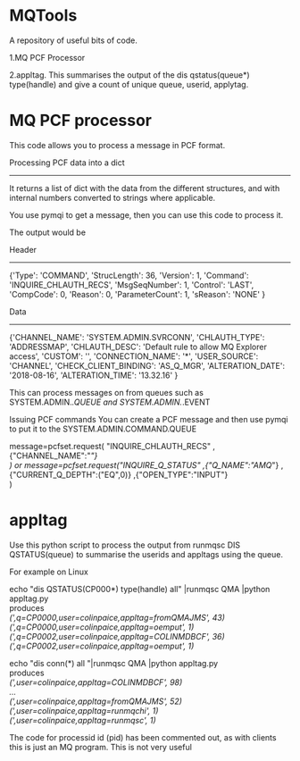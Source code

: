 # MQTools
A repository of useful bits of code.

1.MQ PCF Processor

2.appltag. This summarises the output of the dis qstatus(queue*) type(handle) and 
give a count of unique queue,  userid, applytag.


MQ PCF processor
===============

This code allows you to process a message in PCF format. 

Processing PCF data into a dict
_______________________________

It returns a list of dict with the data from
the different structures, and with internal numbers converted to strings 
where applicable.

You use pymqi to get a message, then you can use this code to process it.

The output would be

Header
_____
{'Type': 'COMMAND', 
  'StrucLength': 36, 
  'Version': 1, 'Command': 
  'INQUIRE_CHLAUTH_RECS', 
  'MsgSeqNumber': 1, 
  'Control': 'LAST', 
  'CompCode': 0, 
  'Reason': 0,
  'ParameterCount': 1, 
  'sReason': 'NONE'
}

Data
____
{'CHANNEL_NAME': 'SYSTEM.ADMIN.SVRCONN',
 'CHLAUTH_TYPE': 'ADDRESSMAP',
 'CHLAUTH_DESC': 'Default rule to allow MQ Explorer access',
 'CUSTOM': '', 
 'CONNECTION_NAME': '*',
 'USER_SOURCE': 'CHANNEL',
 'CHECK_CLIENT_BINDING': 'AS_Q_MGR',
 'ALTERATION_DATE': '2018-08-16',
 'ALTERATION_TIME': '13.32.16'
}

This can process messages on from queues such as 
SYSTEM.ADMIN.*.QUEUE and SYSTEM.ADMIN.*.EVENT



Issuing PCF commands
You can create a PCF message and then use pymqi to put it to the 
SYSTEM.ADMIN.COMMAND.QUEUE

message=pcfset.request(  "INQUIRE_CHLAUTH_RECS" 
                        ,{"CHANNEL_NAME":"*"}                 
                      )
or
message=pcfset.request("INQUIRE_Q_STATUS"
                       ,{"Q_NAME":"AMQ*"}
                       ,{"CURRENT_Q_DEPTH":("EQ",0)}
                       ,{"OPEN_TYPE":"INPUT"}                  
                      )


appltag 
=======
Use this python script to process the output from runmqsc DIS QSTATUS(queue) 
to summarise the userids and appltags using the queue.

For example on Linux  

echo "dis QSTATUS(CP000\*) type(handle) all" |runmqsc QMA |python appltag.py  
produces  
    *(',q=CP0000,user=colinpaice,appltag=fromQMAJMS', 43)*  
    *(',q=CP0000,user=colinpaice,appltag=oemput', 1)*  
    *(',q=CP0002,user=colinpaice,appltag=COLINMDBCF', 36)*  
    *(',q=CP0002,user=colinpaice,appltag=oemput', 1)*  

echo "dis conn(\*) all  "|runmqsc QMA |python appltag.py   
produces  
    *(',user=colinpaice,appltag=COLINMDBCF', 98)*  
    *...*  
    *(',user=colinpaice,appltag=fromQMAJMS', 52)*  
    *(',user=colinpaice,appltag=runmqchi', 1)*  
    *(',user=colinpaice,appltag=runmqsc', 1)*  


The code for processid id (pid) has been commented out, as with 
clients this is just an MQ
program. This is not very useful


